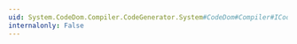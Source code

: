 ```yaml
---
uid: System.CodeDom.Compiler.CodeGenerator.System#CodeDom#Compiler#ICodeGenerator#Supports(System.CodeDom.Compiler.GeneratorSupport)
internalonly: False
---
```

